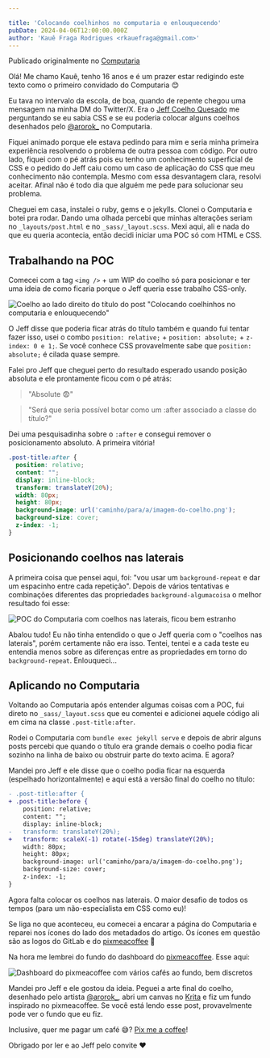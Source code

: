 ```yaml
---

title: 'Colocando coelhinhos no computaria e enlouquecendo'
pubDate: 2024-04-06T12:00:00.000Z
author: 'Kauê Fraga Rodrigues <rkauefraga@gmail.com>'
---
```


Publicado originalmente no [Computaria](https://computaria.gitlab.io/blog/2024/04/06/colocando-coelhinhos-no-computaria)

Olá! Me chamo Kauê, tenho 16 anos e é um prazer estar redigindo este texto como o primeiro convidado do Computaria 😊

Eu tava no intervalo da escola, de boa, quando de repente chegou uma mensagem
na minha DM do Twitter/X. Era o [Jeff Coelho Quesado](https://twitter.com/JeffQuesado) me perguntando se eu sabia
CSS e se eu poderia colocar alguns coelhos desenhados pelo [@arorok_](https://twitter.com/arorok_)
no Computaria.

Fiquei animado porque ele estava pedindo para mim e seria minha
primeira experiência resolvendo o problema de outra pessoa com código. Por outro
lado, fiquei com o pé atrás pois eu tenho um conhecimento superficial de CSS e o
pedido do Jeff caiu como um caso de aplicação do CSS que meu conhecimento não
contempla. Mesmo com essa desvantagem clara, resolvi aceitar. Afinal não é todo
dia que alguém me pede para solucionar seu problema.

Cheguei em casa, instalei o ruby, gems e o jekylls. Clonei o Computaria e
botei pra rodar. Dando uma olhada percebi que minhas alterações seriam no
`_layouts/post.html` e no `_sass/_layout.scss`. Mexi aqui, ali e nada do que
eu queria acontecia, então decidi iniciar uma POC só com HTML e CSS.

## Trabalhando na POC

Comecei com a tag `<img />` + um WIP do coelho só para posicionar e ter uma
ideia de como ficaria porque o Jeff queria esse trabalho CSS-only.

![Coelho ao lado direito do título do post "Colocando coelhinhos no computaria e enlouquecendo"](https://computaria.gitlab.io/blog/assets/colocando-coelhinhos-no-computaria/primeira-tentativa-no-computaria.png)

O Jeff disse que poderia ficar atrás do título também e quando fui tentar fazer
isso, usei o combo `position: relative;` + `position: absolute;` + `z-index: 0 e 1;`.
Se você conhece CSS provavelmente sabe que `position: absolute;` é cilada quase
sempre.

Falei pro Jeff que cheguei perto do resultado esperado usando posição absoluta e
ele prontamente ficou com o pé atrás:

> "Absolute 😨"

> "Será que seria possível botar como um :after associado a classe do título?"

Dei uma pesquisadinha sobre o `:after` e consegui remover o posicionamento
absoluto. A primeira vitória!

```css
.post-title:after {
  position: relative;
  content: "";
  display: inline-block;
  transform: translateY(20%);
  width: 80px;
  height: 80px;
  background-image: url('caminho/para/a/imagem-do-coelho.png');
  background-size: cover;
  z-index: -1;
}
```

## Posicionando coelhos nas laterais

A primeira coisa que pensei aqui, foi: "vou usar um `background-repeat` e dar
um espacinho entre cada repetição". Depois de vários tentativas e combinações
diferentes das propriedades `background-algumacoisa` o melhor resultado foi esse:

![POC do Computaria com coelhos nas laterais, ficou bem estranho](https://computaria.gitlab.io/blog/assets/colocando-coelhinhos-no-computaria/coelhos-nas-laterais.png)

Abalou tudo! Eu não tinha entendido o que o Jeff queria com o "coelhos nas
laterais", porém certamente não era isso. Tentei, tentei e a cada teste eu entendia
menos sobre as diferenças entre as propriedades em torno do `background-repeat`.
Enlouqueci...

## Aplicando no Computaria

Voltando ao Computaria após entender algumas coisas com a POC, fui direto no
`_sass/_layout.scss` que eu comentei e adicionei aquele código ali em cima na
classe `.post-title:after`.

Rodei o Computaria com `bundle exec jekyll serve` e depois de abrir alguns posts
percebi que quando o título era grande demais o coelho podia ficar sozinho na
linha de baixo ou obstruir parte do texto acima. E agora?

Mandei pro Jeff e ele disse que o coelho podia ficar na esquerda (espelhado horizontalmente)
e aqui está a versão final do coelho no título:

```diff
- .post-title:after {
+ .post-title:before {
    position: relative;
    content: "";
    display: inline-block;
-   transform: translateY(20%);
+   transform: scaleX(-1) rotate(-15deg) translateY(20%);
    width: 80px;
    height: 80px;
    background-image: url('caminho/para/a/imagem-do-coelho.png');
    background-size: cover;
    z-index: -1;
}
```

Agora falta colocar os coelhos nas laterais. O maior desafio de todos os tempos
(para um não-especialista em CSS como eu)!

Se liga no que aconteceu, eu comecei a encarar a página do Computaria e reparei
nos ícones do lado dos metadados do artigo. Os ícones em questão são as logos do
GitLab e do [pixmeacoffee](https://github.com/bolodissenoura/pixmeacoffee) 🤩

Na hora me lembrei do fundo do dashboard do [pixmeacoffee](https://www.pixme.bio/).
Esse aqui:

![Dashboard do pixmeacoffee com vários cafés ao fundo, bem discretos](https://computaria.gitlab.io/blog/assets/colocando-coelhinhos-no-computaria/dashboard-pixmeacoffee.png)

Mandei pro Jeff e ele gostou da ideia. Peguei a arte final do coelho, desenhado
pelo artista [@arorok_](https://twitter.com/arorok_), abri um canvas no [Krita](https://krita.org/en/)
e fiz um fundo inspirado no pixmeacoffee. Se você está lendo esse post, provavelmente
pode ver o fundo que eu fiz.

Inclusive, quer me pagar um café 😅? [Pix me a coffee](https://www.pixme.bio/kauefraga)!

Obrigado por ler e ao Jeff pelo convite ❤
